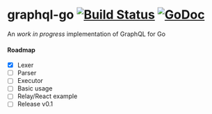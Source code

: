graphql-go [![Build Status](https://travis-ci.org/chris-ramon/graphql-go.svg)](https://travis-ci.org/chris-ramon/graphql-go) [![GoDoc](https://godoc.org/graphql.co/graphql?status.svg)](https://godoc.org/github.com/chris-ramon/graphql-go)
=====
An *work in progress* implementation of GraphQL for Go

#### Roadmap
- [x] Lexer
- [ ] Parser
- [ ] Executor
- [ ] Basic usage
- [ ] Relay/React example
- [ ] Release v0.1
